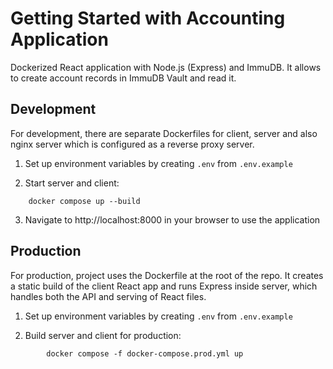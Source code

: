 # Getting Started with Accounting Application

Dockerized React application with Node.js (Express) and ImmuDB. It allows to create account records in ImmuDB Vault and read it.

## Development

For development, there are separate Dockerfiles for client, server and also nginx server which is configured as a reverse proxy server.

1.  Set up environment variables by creating `.env` from `.env.example`

2.  Start server and client:

```
    docker compose up --build
```

3.  Navigate to http://localhost:8000 in your browser to use the application

## Production

For production, project uses the Dockerfile at the root of the repo. It creates a static build of the client React app and runs Express inside server, which handles both the API and serving of React files.

1.  Set up environment variables by creating `.env` from `.env.example`

2.  Build server and client for production:

```
        docker compose -f docker-compose.prod.yml up
```
